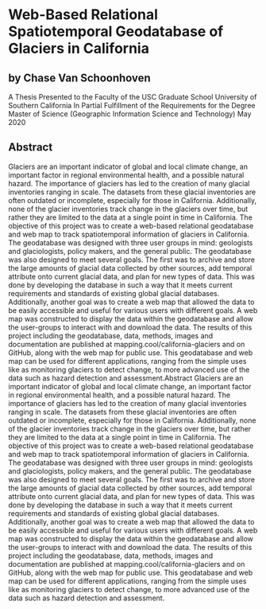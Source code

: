 # Web-Based Relational Spatiotemporal Geodatabase of Glaciers in California
## by Chase Van Schoonhoven

A Thesis Presented to the Faculty of the USC Graduate School University of Southern California In Partial Fulfillment of the Requirements for the Degree Master of Science (Geographic Information Science and Technology)
May 2020

## Abstract 
Glaciers are an important indicator of global and local climate change, an important factor in regional environmental health, and a possible natural hazard. The importance of glaciers has led to the creation of many glacial inventories ranging in scale. The datasets from these glacial inventories are often outdated or incomplete, especially for those in California. Additionally, none of the glacier inventories track change in the glaciers over time, but rather they are limited to the data at a single point in time in California. The objective of this project was to create a web-based relational geodatabase and web map to track spatiotemporal information of glaciers in California. The geodatabase was designed with three user groups in mind: geologists and glaciologists, policy makers, and the general public. The geodatabase was also designed to meet several goals. The first was to archive and store the large amounts of glacial data collected by other sources, add temporal attribute onto current glacial data, and plan for new types of data. This was done by developing the database in such a way that it meets current requirements and standards of existing global glacial databases. Additionally, another goal was to create a web map that allowed the data to be easily accessible and useful for various users with different goals. A web map was constructed to display the data within the geodatabase and allow the user-groups to interact with and download the data. The results of this project including the geodatabase, data, methods, images and documentation are published at mapping.cool/california-glaciers and on GitHub, along with the web map for public use. This geodatabase and web map can be used for different applications, ranging from the simple uses like as monitoring glaciers to detect change, to more advanced use of the data such as hazard detection and assessment.Abstract Glaciers are an important indicator of global and local climate change, an important factor in regional environmental health, and a possible natural hazard. The importance of glaciers has led to the creation of many glacial inventories ranging in scale. The datasets from these glacial inventories are often outdated or incomplete, especially for those in California. Additionally, none of the glacier inventories track change in the glaciers over time, but rather they are limited to the data at a single point in time in California. The objective of this project was to create a web-based relational geodatabase and web map to track spatiotemporal information of glaciers in California. The geodatabase was designed with three user groups in mind: geologists and glaciologists, policy makers, and the general public. The geodatabase was also designed to meet several goals. The first was to archive and store the large amounts of glacial data collected by other sources, add temporal attribute onto current glacial data, and plan for new types of data. This was done by developing the database in such a way that it meets current requirements and standards of existing global glacial databases. Additionally, another goal was to create a web map that allowed the data to be easily accessible and useful for various users with different goals. A web map was constructed to display the data within the geodatabase and allow the user-groups to interact with and download the data. The results of this project including the geodatabase, data, methods, images and documentation are published at mapping.cool/california-glaciers and on GitHub, along with the web map for public use. This geodatabase and web map can be used for different applications, ranging from the simple uses like as monitoring glaciers to detect change, to more advanced use of the data such as hazard detection and assessment.
